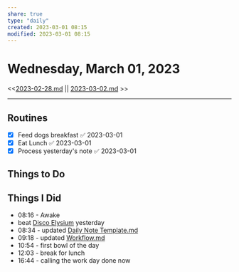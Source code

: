 ```yaml
---
share: true
type: "daily"
created: 2023-03-01 08:15 
modified: 2023-03-01 08:15
---
```

# Wednesday, March 01, 2023
<<[2023-02-28.md](./2023-02-28.md) || [2023-03-02.md](./2023-03-02.md) >>

---
 
## Routines
- [x] Feed dogs breakfast ✅ 2023-03-01
- [x] Eat Lunch  ✅ 2023-03-01
- [x] Process yesterday's note ✅ 2023-03-01

## Things to Do

## Things I Did
- 08:16 - Awake
- beat [Disco Elysium](Disco%20Elysium.md) yesterday
- 08:34 - updated [Daily Note Template.md](Daily%20Note%20Template.md)
- 09:18 - updated [Workflow.md](./Workflow.md)
- 10:54 - first bowl of the day
- 12:03 - break for lunch
- 16:44 - calling the work day done now